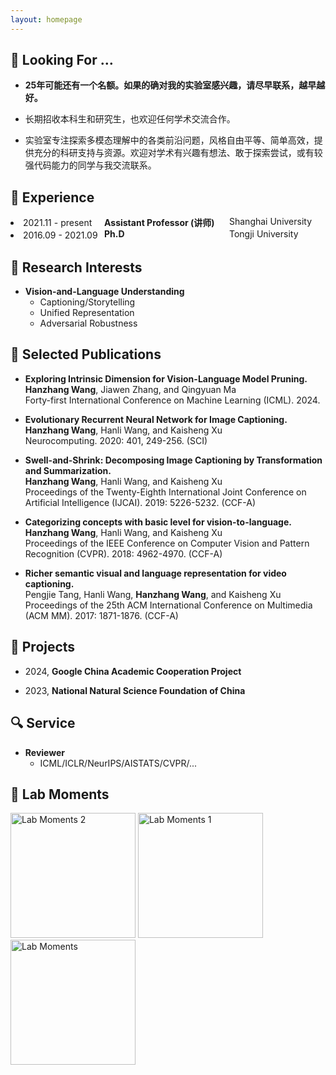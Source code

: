 ```yaml
---
layout: homepage
---
```


## 👀 Looking For …

- <p style="font-size: 14px;"><strong>25年可能还有一个名额。如果的确对我的实验室感兴趣，请尽早联系，越早越好。</strong></p>
- <p style="font-size: 14px;">长期招收本科生和研究生，也欢迎任何学术交流合作。</p>
- <p style="font-size: 14px;">  实验室专注探索多模态理解中的各类前沿问题，风格自由平等、简单高效，提供充分的科研支持与资源。欢迎对学术有兴趣有想法、敢于探索尝试，或有较强代码能力的同学与我交流联系。</p>


## 🚞 Experience
  <li style="position: relative;">
  2021.11 - present
  <span style="position: absolute; left: 150px;"><strong>Assistant Professor (讲师)</strong></span>
　<span style="position: absolute; left: 350px;">Shanghai University</span>
  </li>
  <li style="position: relative;">
  2016.09 - 2021.09
  <span style="position: absolute; left: 150px;"><strong>Ph.D</strong></span>
　<span style="position: absolute; left: 350px;">Tongji University</span>
  </li>

## 💖 Research Interests

- **Vision-and-Language Understanding**
  - Captioning/Storytelling
  - Unified Representation
  - Adversarial Robustness

## 🔮 Selected Publications

- **Exploring Intrinsic Dimension for Vision-Language Model Pruning.**
  <br>
  **Hanzhang Wang**, Jiawen Zhang, and Qingyuan Ma
  <br>
  Forty-first International Conference on Machine Learning (ICML). 2024.
  
- **Evolutionary Recurrent Neural Network for Image Captioning.**
  <br>
  **Hanzhang Wang**, Hanli Wang, and Kaisheng Xu
  <br>
  Neurocomputing. 2020: 401, 249-256. (SCI)

- **Swell-and-Shrink: Decomposing Image Captioning by Transformation and Summarization.**
  <br>
  **Hanzhang Wang**, Hanli Wang, and Kaisheng Xu
  <br>Proceedings of the Twenty-Eighth International Joint Conference on Artificial Intelligence (IJCAI). 2019: 5226-5232. (CCF-A)

- **Categorizing concepts with basic level for vision-to-language.**
  <br>
  **Hanzhang Wang**, Hanli Wang, and Kaisheng Xu
  <br>
  Proceedings of the IEEE Conference on Computer Vision and Pattern Recognition (CVPR). 2018: 4962-4970. (CCF-A)

- **Richer semantic visual and language representation for video captioning.**
  <br>
  Pengjie Tang, Hanli Wang, **Hanzhang Wang**, and Kaisheng Xu
  <br>
  Proceedings of the 25th ACM International Conference on Multimedia (ACM MM). 2017: 1871-1876. (CCF-A)
  
## 🥨 Projects

- 2024, **Google China Academic Cooperation Project**

- 2023, **National Natural Science Foundation of China**

## 🔍 Service

- **Reviewer**
  - ICML/ICLR/NeurIPS/AISTATS/CVPR/...

## 💞 Lab Moments

<img src="https://github.com/user-attachments/assets/50485466-539b-43e7-9777-3c05d882a0f1" alt="Lab Moments 2" height="200" />

<img src="https://github.com/user-attachments/assets/667df73f-18f7-4181-8d0b-25ba0bc9b2ca" alt="Lab Moments 1" height="200" />

<img src="https://github.com/user-attachments/assets/4f6f0fce-0f69-40e4-9a05-0c3cb2ae94e6" alt="Lab Moments" height="200" />



